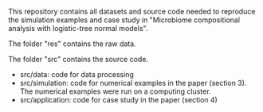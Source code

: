 This repository contains all datasets and source code needed to reproduce the simulation examples and case study in "Microbiome compositional analysis with logistic-tree normal models".

The folder "res" contains the raw data.

The folder "src" contains the source code. 
- src/data: code for data processing
- src/simulation: code for numerical examples in the paper (section 3). The numerical examples were run on a computing cluster. 
- src/application: code for case study in the paper (section 4)


